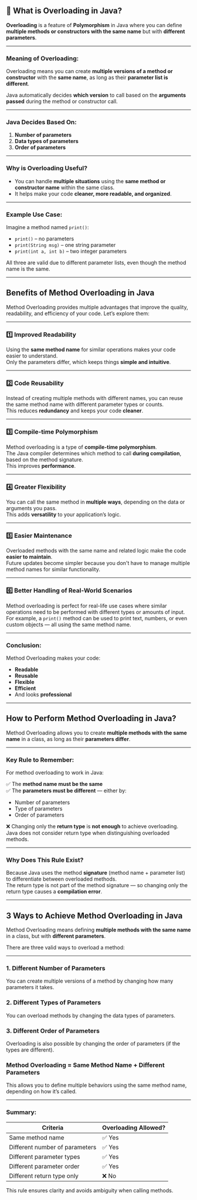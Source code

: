 ## 🔁 What is Overloading in Java?

**Overloading** is a feature of **Polymorphism** in Java where you can define **multiple methods or constructors with the same name** but with **different parameters**.

---

###  Meaning of Overloading:

Overloading means you can create **multiple versions of a method or constructor** with the **same name**, as long as their **parameter list is different**.

Java automatically decides **which version** to call based on the **arguments passed** during the method or constructor call.

---

###  Java Decides Based On:

1. **Number of parameters**
2. **Data types of parameters**
3. **Order of parameters**

---

###  Why is Overloading Useful?

- You can handle **multiple situations** using the **same method or constructor name** within the same class.
- It helps make your code **cleaner, more readable, and organized**.

---

###  Example Use Case:

Imagine a method named `print()`:

- `print()` – no parameters
- `print(String msg)` – one string parameter
- `print(int a, int b)` – two integer parameters

All three are valid due to different parameter lists, even though the method name is the same.

---

##  Benefits of Method Overloading in Java

Method Overloading provides multiple advantages that improve the quality, readability, and efficiency of your code. Let’s explore them:

---

### 1️⃣ Improved Readability  
Using the **same method name** for similar operations makes your code easier to understand.  
Only the parameters differ, which keeps things **simple and intuitive**.

---

### 2️⃣ Code Reusability  
Instead of creating multiple methods with different names, you can reuse the same method name with different parameter types or counts.  
This reduces **redundancy** and keeps your code **cleaner**.

---

### 3️⃣ Compile-time Polymorphism  
Method overloading is a type of **compile-time polymorphism**.  
The Java compiler determines which method to call **during compilation**, based on the method signature.  
This improves **performance**.

---

### 4️⃣ Greater Flexibility  
You can call the same method in **multiple ways**, depending on the data or arguments you pass.  
This adds **versatility** to your application’s logic.

---

### 5️⃣ Easier Maintenance  
Overloaded methods with the same name and related logic make the code **easier to maintain**.  
Future updates become simpler because you don't have to manage multiple method names for similar functionality.

---

### 6️⃣ Better Handling of Real-World Scenarios  
Method overloading is perfect for real-life use cases where similar operations need to be performed with different types or amounts of input.  
For example, a `print()` method can be used to print text, numbers, or even custom objects — all using the same method name.

---

###  Conclusion:

Method Overloading makes your code:

-  **Readable**
-  **Reusable**
-  **Flexible**
-  **Efficient**
-  And looks **professional**

---

##  How to Perform Method Overloading in Java?

Method Overloading allows you to create **multiple methods with the same name** in a class, as long as their **parameters differ**.

---

###  Key Rule to Remember:

For method overloading to work in Java:

✅ The **method name must be the same**  
✅ The **parameters must be different** — either by:  
- Number of parameters  
- Type of parameters  
- Order of parameters  

❌ Changing only the **return type** is **not enough** to achieve overloading.  
Java does not consider return type when distinguishing overloaded methods.

---

###  Why Does This Rule Exist?

Because Java uses the method **signature** (method name + parameter list) to differentiate between overloaded methods.  
The return type is not part of the method signature — so changing only the return type causes a **compilation error**.

---

##  3 Ways to Achieve Method Overloading in Java

Method Overloading means defining **multiple methods with the same name** in a class, but with **different parameters**.

There are three valid ways to overload a method:

---

###  1. Different Number of Parameters  
You can create multiple versions of a method by changing how many parameters it takes.

###  2. Different Types of Parameters
You can overload methods by changing the data types of parameters.

###  3. Different Order of Parameters
Overloading is also possible by changing the order of parameters (if the types are different).

### Method Overloading = Same Method Name + Different Parameters
This allows you to define multiple behaviors using the same method name, depending on how it’s called.

---

###  Summary:

| Criteria                       | Overloading Allowed? |
|-------------------------------|-----------------------|
| Same method name              | ✅ Yes                |
| Different number of parameters| ✅ Yes                |
| Different parameter types     | ✅ Yes                |
| Different parameter order     | ✅ Yes                |
| Different return type only    | ❌ No                 |

This rule ensures clarity and avoids ambiguity when calling methods.
